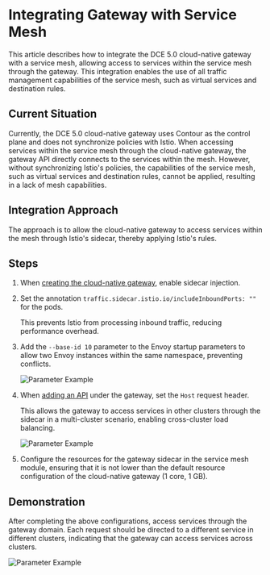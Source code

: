 # Integrating Gateway with Service Mesh

This article describes how to integrate the DCE 5.0 cloud-native gateway with a service mesh, allowing access to services within the service mesh through the gateway. This integration enables the use of all traffic management capabilities of the service mesh, such as virtual services and destination rules.

## Current Situation

Currently, the DCE 5.0 cloud-native gateway uses Contour as the control plane and does not synchronize policies with Istio. When accessing services within the service mesh through the cloud-native gateway, the gateway API directly connects to the services within the mesh. However, without synchronizing Istio's policies, the capabilities of the service mesh, such as virtual services and destination rules, cannot be applied, resulting in a lack of mesh capabilities.

## Integration Approach

The approach is to allow the cloud-native gateway to access services within the mesh through Istio's sidecar, thereby applying Istio's rules.

## Steps

1. When [creating the cloud-native gateway](../gateway/index.md), enable sidecar injection.


2. Set the annotation `traffic.sidecar.istio.io/includeInboundPorts: ""` for the pods.

    This prevents Istio from processing inbound traffic, reducing performance overhead.

3. Add the `--base-id 10` parameter to the Envoy startup parameters to allow two Envoy instances within the same namespace, preventing conflicts.

    ![Parameter Example](https://docs.daocloud.io/daocloud-docs-images/docs/zh/docs/skoala/images/br-gw-mesh01.png)

4. When [adding an API](../gateway/api/index.md) under the gateway, set the `Host` request header.

    This allows the gateway to access services in other clusters through the sidecar in a multi-cluster scenario, enabling cross-cluster load balancing.

    ![Parameter Example](https://docs.daocloud.io/daocloud-docs-images/docs/zh/docs/skoala/images/br-gw-mesh02.png)

5. Configure the resources for the gateway sidecar in the service mesh module, ensuring that it is not lower than the default resource configuration of the cloud-native gateway (1 core, 1 GB).

## Demonstration

After completing the above configurations, access services through the gateway domain. Each request should be directed to a different service in different clusters, indicating that the gateway can access services across clusters.

![Parameter Example](https://docs.daocloud.io/daocloud-docs-images/docs/zh/docs/skoala/images/br-gw-mesh03.png)
